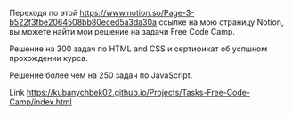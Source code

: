 Переходя по этой https://www.notion.so/Page-3-b522f3fbe2064508bb80eced5a3da30a ссылке на мою страницу Notion, вы можете найти мои решение на задачи Free Code Camp.

Решение на 300 задач по HTML and CSS и сертификат об успшном прохождении курса.

Решение более чем на 250 задач по JavaScript.

Link https://kubanychbek02.github.io/Projects/Tasks-Free-Code-Camp/index.html
